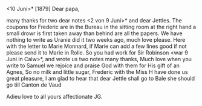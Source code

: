  <10 Juni>* [1879]
Dear papa,

many thanks for two dear notes <2 von 9 Juni>* and dear Jettles. The coupons for Frederic are in the Bureau in the sitting room at the right hand a small drowr is first taken away than behind are all the papers. We have nothing to write as Uranie did it two weeks ago, much love please. Here with the letter to Marie Monnard, if Marie can add a few lines good if not please send it to Marie in Rolle. So you had work for Sir Robinson <war 9 Juni in Calw>*, and wrote us two notes many thanks, Much love when you write to Samuel we rejoice and praise God with them for His gift of an Agnes, So no milk and little sugar, Frederic with the Miss H have done us great pleasure, I am glad to hear that dear Jettle shall go to Bale she should go till Canton de Vaud

Adieu love to all
 yours affectionate JG.
